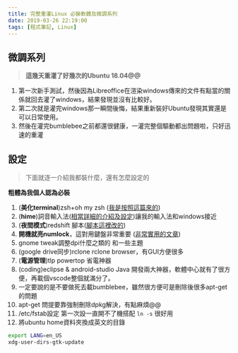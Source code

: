 ```yaml
---
title: 完整重灌Linux 必裝軟體及微調系列
date: 2019-03-26 22:19:00
tags: [程式筆記, Linux]
---
```

## 微調系列 
> **這幾天重灌了好幾次的Ubuntu 18.04@@**

1. 第一次新手測試，然後因為Libreoffice在渲染windows傳來的文件有點當的關係就回去灌了windows，結果發現並沒有比較好。
2. 第二次就是灌完windows那一瞬間後悔，結果重新裝好Ubuntu發現其實還是可以日常使用。
3. 然後在灌完bumblebee之前都還很健康，一灌完整個驅動都出問題啦，只好迅速的重灌
<!-- more -->
## 設定
> 下面就逐一介紹我都裝什麼，還有怎麼設定的

**粗體為我個人認為必裝**
1. (**美化terminal**)zsh+oh my zsh ([我是按照這篇來的](https://segmentfault.com/a/1190000015283092))
2. (**hime**)詞音輸入法([相當詳細的介紹及設定](https://blog.goodjack.tw/2013/08/linux-phonetic-setting.html))讓我的輸入法和windows接近
3. (**夜間模式**)redshift 腳本([腳本這裡改的](https://blog.csdn.net/dr_unknown/article/details/53766921))
4. **開機就亮numlock**，這對用鍵盤非常重要 ([非常實用的文章](https://blog.csdn.net/artourins/article/details/86411786))
5. gnome tweak調整dpi什麼之類的 和一些主題
6. (google drive同步)rclone rclone browser，有GUI方便很多
7. (**電源管理**)tlp powertop 省電神器
8. (coding)eclipse & android-studio Java 開發兩大神器，軟體中心就有了很方便，再載個vscode整個就滿分了。
9. 一定要說的是不要做死去載bumblebee，雖然很方便可是刪除後很多apt-get的問題
10. apt-get 問提要靠強制刪除dpkg解決，有點麻煩@@
11. /etc/fstab設定 第一次設一直開不了機搭配
`ln -s` 很好用
12. 將ubuntu home資料夾換成英文的目錄

```bash
export LANG=en_US 
xdg-user-dirs-gtk-update
```